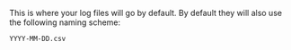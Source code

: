 This is where your log files will go by default. By default they will also use the following naming scheme:
```
YYYY-MM-DD.csv
```

